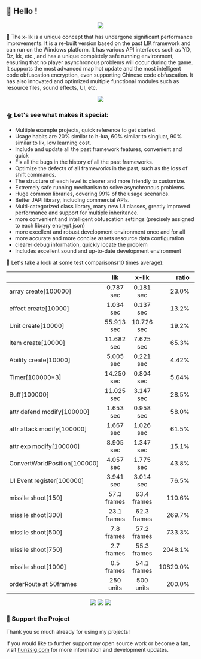 ## 👋 Hello !

<!-- https://github.com/DenverCoder1/readme-typing-svg -->
<p align="center">
<img src="https://readme-typing-svg.demolab.com?font=Orbitron&size=25&pause=1000&center=true&vCenter=true&random=false&width=600&lines=Welcome+to+the+x-lik+framework!;Creating+the+ultimate+lua+warcraft3+maps!" />
</p>

🚀 The x-lik is a unique concept that has undergone significant performance improvements. It is a re-built version based on the past LIK framework and can run on the Windows platform. It has various API interfaces such as YD, Dz, kk, etc., and has a unique completely safe running environment, ensuring that no player asynchronous problems will occur during the game. It supports the most advanced map hot update and the most intelligent code obfuscation encryption, even supporting Chinese code obfuscation. It has also innovated and optimized multiple functional modules such as resource files, sound effects, UI, etc.

<p align="center">
<!-- https://github.com/tandpfun/skill-icons -->
<img align="center" src="https://skillicons.dev/icons?i=git,github,windows,idea,lua,go,md,ps,ae,au&theme=light" />
</p>

### 🛸 Let's see what makes it special:

* Multiple example projects, quick reference to get started.
* Usage habits are 20% similar to h-lua, 60% similar to singluar, 90% similar to lik, low learning cost.
* Include and update all the past framework features, convenient and quick
* Fix all the bugs in the history of all the past frameworks.
* Optimize the defects of all frameworks in the past, such as the loss of shift commands.
* The structure of each level is clearer and more friendly to customize.
* Extremely safe running mechanism to solve asynchronous problems.
* Huge common libraries, covering 99% of the usage scenarios.
* Better JAPI library, including commercial APIs.
* Multi-categorized class library, many new UI classes, greatly improved performance and support for multiple
  inheritance.
* more convenient and intelligent obfuscation settings (precisely assigned to each library encrypt.json)
* more excellent and robust development environment once and for all
* more accurate and more concise assets resource data configuration
* clearer debug information, quickly locate the problem
* Includes excellent sound and up-to-date development environment

🌈 Let's take a look at some test comparisons(10 times average):

|                              |     lik     |    x-lik    |    ratio |    change |
|:-----------------------------|:-----------:|:-----------:|---------:|----------:|
| array create[100000]         |  0.787 sec  |  0.181 sec  |    23.0% |    -77.0% |
| effect create[10000]         |  1.034 sec  |  0.137 sec  |    13.2% |    -86.8% |
| Unit create[10000]           | 55.913 sec  | 10.726 sec  |    19.2% |    -80.8% |
| Item create[10000]           | 11.682 sec  |  7.625 sec  |    65.3% |    -34.7% |
| Ability create[10000]        |  5.005 sec  |  0.221 sec  |    4.42% |    -95.6% |
| Timer[100000*3]              | 14.250 sec  |  0.804 sec  |    5.64% |    -94.4% |
| Buff[100000]                 | 11.025 sec  |  3.147 sec  |    28.5% |    -71.5% |
| attr defend modify[100000]   |  1.653 sec  |  0.958 sec  |    58.0% |    -42.0% |
| attr attack modify[100000]   |  1.667 sec  |  1.026 sec  |    61.5% |    -38.5% |
| attr exp modify[100000]      |  8.905 sec  |  1.347 sec  |    15.1% |    -84.9% |
| ConvertWorldPosition[100000] |  4.057 sec  |  1.775 sec  |    43.8% |    -56.2% |
| UI Event register[100000]    |  3.941 sec  |  3.014 sec  |    76.5% |    -23.5% |
| missile shoot[150]           | 57.3 frames | 63.4 frames |   110.6% |    +10.6% |
| missile shoot[300]           | 23.1 frames | 62.3 frames |   269.7% |   +169.7% |
| missile shoot[500]           | 7.8 frames  | 57.2 frames |   733.3% |   +633.3% |
| missile shoot[750]           | 2.7 frames  | 55.3 frames |  2048.1% |  +1948.1% |
| missile shoot[1000]          | 0.5 frames  | 54.1 frames | 10820.0% | +10720.0% |
| orderRoute at 50frames       |  250 units  |  500 units  |   200.0% |   +100.0% |

<!-- https://github.com/badges/shields -->
<p align="center">
<a href="https://github.com/x-lik"><img src="https://img.shields.io/badge/GitHub-xlik-blue?logo=github" /></a>
<img src="https://img.shields.io/badge/Q群-818513385-orange?logo=tencentqq" />
<img src="https://img.shields.io/badge/QQ-854588403-green?logo=tencentqq" />
</p>

### 💖 Support the Project

Thank you so much already for using my projects!

If you would like to further support my open source work or become a fan, visit <a href='https://www.hunzsig.com' target='_blank'>hunzsig.com</a> for more information and development updates.